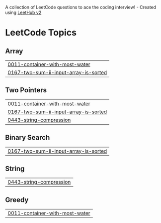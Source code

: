A collection of LeetCode questions to ace the coding interview! - Created using [LeetHub v2](https://github.com/arunbhardwaj/LeetHub-2.0)
<!---LeetCode Topics Start-->
# LeetCode Topics
## Array
|  |
| ------- |
| [0011-container-with-most-water](https://github.com/aisbergen/JavaExercises/tree/master/0011-container-with-most-water) |
| [0167-two-sum-ii-input-array-is-sorted](https://github.com/aisbergen/JavaExercises/tree/master/0167-two-sum-ii-input-array-is-sorted) |
## Two Pointers
|  |
| ------- |
| [0011-container-with-most-water](https://github.com/aisbergen/JavaExercises/tree/master/0011-container-with-most-water) |
| [0167-two-sum-ii-input-array-is-sorted](https://github.com/aisbergen/JavaExercises/tree/master/0167-two-sum-ii-input-array-is-sorted) |
| [0443-string-compression](https://github.com/aisbergen/JavaExercises/tree/master/0443-string-compression) |
## Binary Search
|  |
| ------- |
| [0167-two-sum-ii-input-array-is-sorted](https://github.com/aisbergen/JavaExercises/tree/master/0167-two-sum-ii-input-array-is-sorted) |
## String
|  |
| ------- |
| [0443-string-compression](https://github.com/aisbergen/JavaExercises/tree/master/0443-string-compression) |
## Greedy
|  |
| ------- |
| [0011-container-with-most-water](https://github.com/aisbergen/JavaExercises/tree/master/0011-container-with-most-water) |
<!---LeetCode Topics End-->